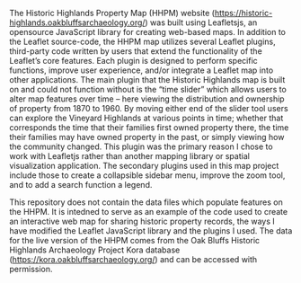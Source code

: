 The Historic Highlands Property Map (HHPM) website (https://historic-highlands.oakbluffsarchaeology.org/) was built using Leafletsjs, an opensource JavaScript library for creating web-based maps. In addition to the Leaflet source-code, the HHPM map utilizes several Leaflet plugins, third-party code written by users that extend the functionality of the Leaflet’s core features. Each plugin is designed to perform specific functions, improve user experience, and/or integrate a Leaflet map into other applications. The main plugin that the Historic Highlands map is built on and could not function without is the “time slider” which allows users to alter map features over time – here viewing the distribution and ownership of property from 1870 to 1960. By moving either end of the slider tool users can explore the Vineyard Highlands at various points in time; whether that corresponds the time that their families first owned property there, the time their families may have owned property in the past, or simply viewing how the community changed. This plugin was the primary reason I chose to work with Leafletjs rather than another mapping library or spatial visualization application. The secondary plugins used in this map project include those to create a collapsible sidebar menu, improve the zoom tool, and to add a search function a legend.

This repository does not contain the data files which populate features on the HHPM. It is intedned to serve as an example of the code used to create an interactive web map for sharing historic property records, the ways I have modified the Leaflet JavaScript library and the plugins I used. The data for the live version of the HHPM comes from the Oak Bluffs Historic Highlands Archaeology Project Kora database (https://kora.oakbluffsarchaeology.org/) and can be accessed with permission.
